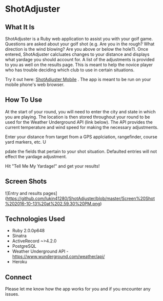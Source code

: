 # ShotAdjuster

## What It Is
ShotAdjuster is a Ruby web application to assist you with your golf game.  Questions are asked about your golf shot (e.g. Are you in the rough? What direction is the wind blowing? Are you above or below the hole?).  Once entered, ShotAdjuster calcluates changes to your distance and displays what yardage you should account for.  A list of the adjustments is provided to you as well on the results page.  This is meant to help the novice player who has trouble deciding which club to use in certain situations. 

Try it out here: [ShotAdjuster Mobile](https://shotadjustermobile.herokuapp.com/) .  The app is meant to be run on your mobile phone's web browser.

## How To Use
At the start of your round, you will need to enter the city and state in which you are playing.  The location is then stored throughout your round to be used for the Weather Underground API (link below).  The API provides the current temperature and wind speed for making the necessary adjustments.  

Enter your distance from target from a GPS applciation, rangefinder, course yard markers, etc.  U

pdate the fields that pertain to your shot situation.  Defaulted entries will not effect the yardage adjustment.  

Hit "Tell Me My Yardage!" and get your results!

## Screen Shots

![Entry and results pages] (https://github.com/lukin41280/ShotAdjuster/blob/master/Screen%20Shot%202016-10-13%20at%202.59.30%20PM.png)     

## Technologies Used
- Ruby 2.0.0p648
- Sinatra
- ActiveRecord ~>4.2.0
- PostgreSQL
- Weather Underground API - https://www.wunderground.com/weather/api/
- Heroku

## Connect
Please let me know how the app works for you and if you encounter any issues.  
